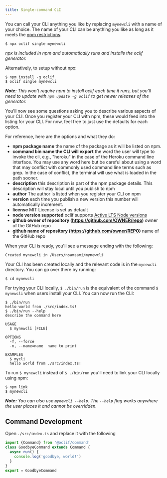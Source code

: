 ```yaml
---
title: Single-command CLI
---
```


You can call your CLI anything you like by replacing `mynewcli` with a name of your choice. The name of your CLI can be anything you like as long as it meets the [npm restrictions](https://docs.npmjs.com/files/package.json#name). 

```sh-session
$ npx oclif single mynewcli
```

*npx is included in npm and automatically runs and installs the oclif generator.*

Alternatively, to setup without npx:

```sh-session
$ npm install -g oclif
$ oclif single mynewcli
```

_**Note**: This won't require npm to install oclif each time it runs, but you'll need to update with `npm update -g oclif` to get newer releases of the generator._

You'll now see some questions asking you to describe various aspects of your CLI. Once you register your CLI with npm, these would feed into the listing for your CLI. For now, feel free to just use the defaults for each option.

For reference, here are the options and what they do:

* **npm package name** the name of the package as it will be listed on npm.
* **command bin name the CLI will export** the word the user will type to invoke the cli, e.g., "heroku" in the case of the Heroku command line interface. You may use any word here but be careful about using a word that may conflict with commonly used command line terms such as grep. In the case of conflict, the terminal will use what is loaded in the path sooner.
* **description** this description is part of the npm package details. This description will stay local until you publish to npm
* **author** The author is listed when you register your CLI on npm
* **version** each time you publish a new version this number will automatically increment.
* **license** MIT License is set as default
* **node version supported** oclif supports [Active LTS Node versions](/docs/introduction#requirements)
* **github owner of repository (https://github.com/OWNER/repo)** owner of the GitHub repo
* **github name of repository (https://github.com/owner/REPO)** name of the GitHub repo

When your CLI is ready, you'll see a message ending with the following:

```sh-session
Created mynewcli in /Users/nsamsami/mynewcli
```

Your CLI has been created locally and the relevant code is in the `mynewcli` directory. You can go over there by running:

```sh-session
$ cd mynewcli
```

For trying your CLI locally, `$ ./bin/run` is the equivalent of the command `$ mynewcli` when users install your CLI. You can now run the CLI:

```sh-session
$ ./bin/run
hello world from ./src/index.ts!
$ ./bin/run --help
describe the command here

USAGE
  $ mynewcli [FILE]

OPTIONS
  -f, --force
  -n, --name=name  name to print

EXAMPLES
  $ mycli
  hello world from ./src/index.ts!
```

To run `$ mynewcli` instead of `$ ./bin/run` you'll need to link your CLI locally using npm:

```sh-session
$ npm link
$ mynewcli
```

_**Note:** You can also use `mynewcli --help`. The `--help` flag works anywhere the user places it and cannot be overridden._

## Command Development

Open `./src/index.ts` and replace it with the following

```js
import {Command} from '@oclif/command'
class GoodbyeCommand extends Command {
  async run() {
    console.log('goodbye, world!')
  }
}
export = GoodbyeCommand
```

<!-- TODO: link to command API reference -->
